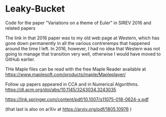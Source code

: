 # Leaky-Bucket
Code for the paper "Variations on a theme of Euler" in SIREV 2016 and related papers

The link in that 2016 paper was to my old web page at Western, which has gone down permanently in all the various contreremps that happened around the time I left.  In 2016, however, I had no idea that Western was not going to manage that transition very well, otherwise I would have moved to GitHub earlier.

THe Maple files can be read with the free Maple Reader available at https://www.maplesoft.com/products/maple/Mapleplayer/ 

Follow up papers appeared in CCA and in Numerical Algorithms.
https://dl.acm.org/doi/abs/10.1145/3243034.3243035

https://link.springer.com/content/pdf/10.1007/s11075-018-0624-x.pdf

(that last is also on arXiv at https://arxiv.org/pdf/1805.10976 )

